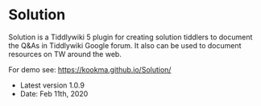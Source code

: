 # Solution
Solution is a Tiddlywiki 5 plugin for creating solution tiddlers to document the Q&amp;As in Tiddlywiki Google forum. It also can be used to document resources on TW around the web.

For demo see: https://kookma.github.io/Solution/

* Latest version 1.0.9
* Date: Feb 11th, 2020
